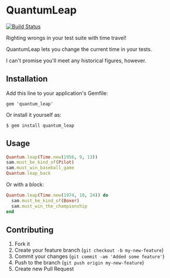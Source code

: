 # QuantumLeap

[![Build Status](https://secure.travis-ci.org/mattonrails/quantum_leap.png?branch=master)](http://travis-ci.org/mattonrails/quantum_leap)

Righting wrongs in your test suite with time travel!

QuantumLeap lets you change the current time in your tests.

I can't promise you'll meet any historical figures, however.

## Installation

Add this line to your application's Gemfile:

    gem 'quantum_leap'

Or install it yourself as:

    $ gem install quantum_leap

## Usage

```ruby
Quantum.leap(Time.new(1956, 9, 13))
sam.must_be_kind_of(Pilot)
sam.must_win_baseball_game
Quantum.leap_back
```

Or with a block:

```ruby
Quantum.leap(Time.new(1974, 10, 24)) do
  sam.must_be_kind_of(Boxer)
  sam.must_win_the_championship
end
```

## Contributing

1. Fork it
2. Create your feature branch (`git checkout -b my-new-feature`)
3. Commit your changes (`git commit -am 'Added some feature'`)
4. Push to the branch (`git push origin my-new-feature`)
5. Create new Pull Request
